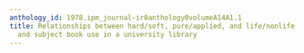 ```yaml
---
anthology_id: 1978.ipm_journal-ir0anthology0volumeA14A1.1
title: Relationships between hard/soft, pure/applied, and life/nonlife disciplines
  and subject book use in a university library
---
```

